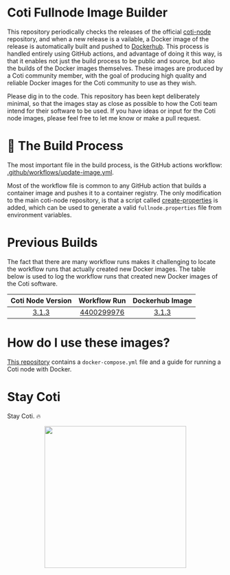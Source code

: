 # Coti Fullnode Image Builder

This repository periodically checks the releases of the official [coti-node](https://github.com/coti-io/coti-node/releases) repository, and when a new release is a vailable, a Docker image of the release is automatically built and pushed to [Dockerhub](https://hub.docker.com/r/atomnode/coti-node/tags). This process is handled entirely using GitHub actions, and advantage of doing it this way, is that it enables not just the build process to be public and source, but also the builds of the Docker images themselves. These images are produced by a Coti community member, with the goal of producing high quality and reliable Docker images for the Coti community to use as they wish.

Please dig in to the code. This repository has been kept deliberately minimal, so that the images stay as close as possible to how the Coti team intend for their software to be used. If you have ideas or input for the Coti node images, please feel free to let me know or make a pull request.

# 🐳 The Build Process

The most important file in the build process, is the GitHub actions workflow: [.github/workflows/update-image.yml](https://github.com/tj-wells/coti-node-images/blob/master/.github/workflows/update-image.yml). 

Most of the workflow file is common to any GitHub action that builds a container image and pushes it to a container registry. The only modification to the main coti-node repository, is that a script called [create-properties](https://github.com/tj-wells/coti-node-images/blob/master/create-properties) is added, which can be used to generate a valid `fullnode.properties` file from environment variables.

# Previous Builds

The fact that there are many workflow runs makes it challenging to locate the workflow runs that actually created new Docker images. The table below is used to log the workflow runs that created new Docker images of the Coti software.

| Coti Node Version |                                          Workflow Run                                          |                                                                            Dockerhub Image                                                                             |
| :---------------: | :--------------------------------------------------------------------------------------------: | :--------------------------------------------------------------------------------------------------------------------------------------------------------------------: |
|       [3.1.3](https://github.com/coti-io/coti-node/releases/tag/3.1.3)       | [4400299976](https://github.com/tomjwells/coti-node-images/actions/runs/4400299976) | [3.1.3](https://hub.docker.com/layers/atomnode/coti-node/3.1.3/images/sha256-f5f7e78d8e03fbda62f6840eda2efd2610db9029d0f60b3696bc5cf8b3d44a3f?context=repo) |

# How do I use these images?

[This repository](https://github.com/tomjwells/coti-node) contains a `docker-compose.yml` file and a guide for running a Coti node with Docker.

# Stay Coti

Stay Coti. ️‍🔥

<p align="center"><a href="https://atomnode.tomoswells.com" target="_blank"><img src="https://media.discordapp.net/attachments/465686348234358804/1088843067425050784/atoms-3-01.png?width=852&height=850" style="width: 330px"></a></p>
